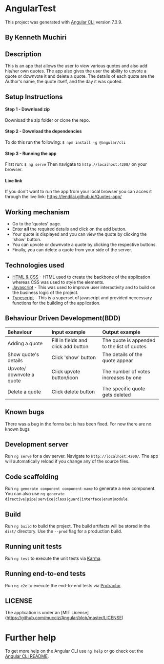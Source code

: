 # AngularTest

This project was generated with [Angular CLI](https://github.com/angular/angular-cli) version 7.3.9.

## By **Kenneth Muchiri**


## Description
This is an app that allows the user to view various quotes and also add his/her own quotes. The app also gives the user the ability to upvote a quote or downvote it and delete a quote. The details of each quote are the Author's name, the quote itself, and the day it was quoted.

## Setup Instructions
#### Step 1 - Download zip
Download the zip folder or clone the repo.

#### Step 2 - Download the dependencies
To do this run the following:
`$ npm install -g @angular/cli`

#### Step 3 - Running the app
First run:
`$ ng serve`
Then navigate to `http://localhost:4200/` on your browser.
#### Live link
If you don't want to run the app from your local browser you can acces it through the live link: https://lendilai.github.io/Quotes-app/

## Working mechanism
- Go to the 'quotes' page.
- Enter **all** the required details and click on the add      button.
- Your quote is displayed and you can view the quote by clicking the 'show' button.
- You can upvote or downvote a quote by clicking the respective buttons.
- Finally, you can delete a quote from your side of the server.

## Technologies used
* [HTML & CSS](https://www.w3schools.com/html/html_css.asp) - HTML used to create the backbone of the application whereas CSS was used to style the elements.
* [Javascript](https://www.javascript.com/) - This was used to improve user interactivity and to build on the business logic of the project.
* [Typescript](https://www.typescriptlang.org/) - This is a superset of javascript and provided neccessary functions for the building of the application.


## Behaviour Driven Development(BDD)
| Behaviour | Input example    | Output example |
| :------------- | :------------- | :------------- |
| Adding a quote | Fill in fields and click add button  | The quote is appended to the list of quotes |
| Show quote's details | Click 'show' button | The details of the quote appear |
| Upvote/ downvote a quote | Click upvote button/icon | The number of votes increases by one |
| Delete a quote | Click delete button | The specific quote gets deleted |
## Known bugs
There was a bug in the forms but is has been fixed. For now there are no known bugs
## Development server

Run `ng serve` for a dev server. Navigate to `http://localhost:4200/`. The app will automatically reload if you change any of the source files.

## Code scaffolding

Run `ng generate component component-name` to generate a new component. You can also use `ng generate directive|pipe|service|class|guard|interface|enum|module`.

## Build

Run `ng build` to build the project. The build artifacts will be stored in the `dist/` directory. Use the `--prod` flag for a production build.

## Running unit tests

Run `ng test` to execute the unit tests via [Karma](https://karma-runner.github.io).

## Running end-to-end tests

Run `ng e2e` to execute the end-to-end tests via [Protractor](http://www.protractortest.org/).

## LICENSE
The application is under an [MIT License]
(https://github.com/mucciz/Angular/blob/master/LICENSE)
# Further help

To get more help on the Angular CLI use `ng help` or go check out the [Angular CLI README](https://github.com/angular/angular-cli/blob/master/README.md).
